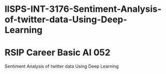 # llSPS-INT-3176-Sentiment-Analysis-of-twitter-data-Using-Deep-Learning

# RSIP Career Basic AI 052
Sentiment Analysis of twitter data Using Deep Learning
